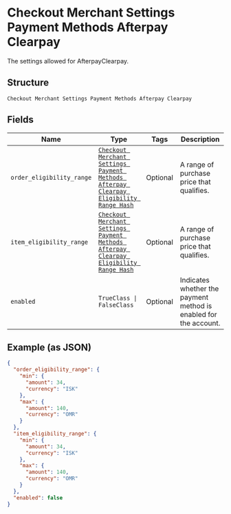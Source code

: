 
# Checkout Merchant Settings Payment Methods Afterpay Clearpay

The settings allowed for AfterpayClearpay.

## Structure

`Checkout Merchant Settings Payment Methods Afterpay Clearpay`

## Fields

| Name | Type | Tags | Description |
|  --- | --- | --- | --- |
| `order_eligibility_range` | [`Checkout Merchant Settings Payment Methods Afterpay Clearpay Eligibility Range Hash`](../../doc/models/checkout-merchant-settings-payment-methods-afterpay-clearpay-eligibility-range.md) | Optional | A range of purchase price that qualifies. |
| `item_eligibility_range` | [`Checkout Merchant Settings Payment Methods Afterpay Clearpay Eligibility Range Hash`](../../doc/models/checkout-merchant-settings-payment-methods-afterpay-clearpay-eligibility-range.md) | Optional | A range of purchase price that qualifies. |
| `enabled` | `TrueClass \| FalseClass` | Optional | Indicates whether the payment method is enabled for the account. |

## Example (as JSON)

```json
{
  "order_eligibility_range": {
    "min": {
      "amount": 34,
      "currency": "ISK"
    },
    "max": {
      "amount": 140,
      "currency": "OMR"
    }
  },
  "item_eligibility_range": {
    "min": {
      "amount": 34,
      "currency": "ISK"
    },
    "max": {
      "amount": 140,
      "currency": "OMR"
    }
  },
  "enabled": false
}
```

